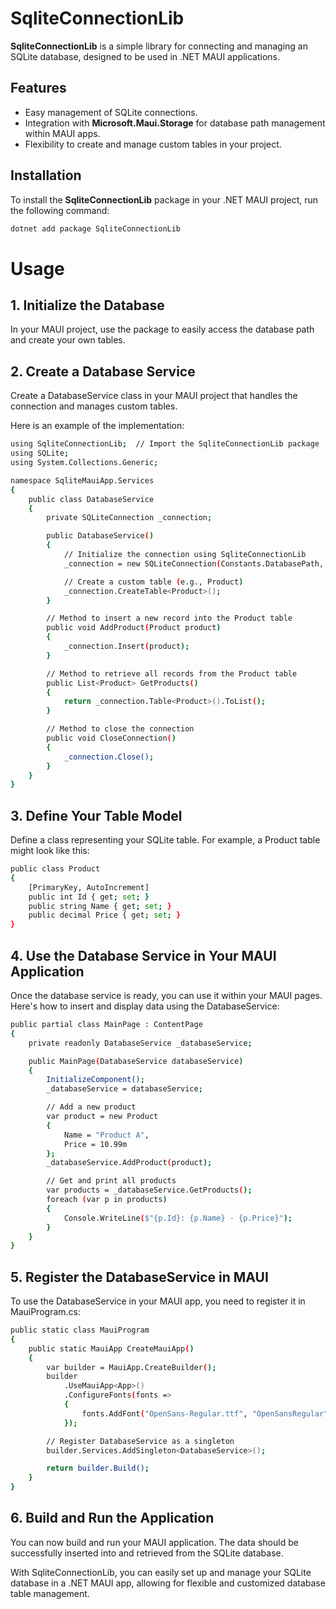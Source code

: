 # SqliteConnectionLib

**SqliteConnectionLib** is a simple library for connecting and managing an SQLite database, designed to be used in .NET MAUI applications.

## Features

- Easy management of SQLite connections.
- Integration with **Microsoft.Maui.Storage** for database path management within MAUI apps.
- Flexibility to create and manage custom tables in your project.

## Installation

To install the **SqliteConnectionLib** package in your .NET MAUI project, run the following command:

```bash
dotnet add package SqliteConnectionLib
```


# Usage
## 1. Initialize the Database
In your MAUI project, use the package to easily access the database path and create your own tables.

## 2. Create a Database Service
Create a DatabaseService class in your MAUI project that handles the connection and manages custom tables.

Here is an example of the implementation:

```bash
using SqliteConnectionLib;  // Import the SqliteConnectionLib package
using SQLite;
using System.Collections.Generic;

namespace SqliteMauiApp.Services
{
    public class DatabaseService
    {
        private SQLiteConnection _connection;

        public DatabaseService()
        {
            // Initialize the connection using SqliteConnectionLib
            _connection = new SQLiteConnection(Constants.DatabasePath, Constants.flags);

            // Create a custom table (e.g., Product)
            _connection.CreateTable<Product>();
        }

        // Method to insert a new record into the Product table
        public void AddProduct(Product product)
        {
            _connection.Insert(product);
        }

        // Method to retrieve all records from the Product table
        public List<Product> GetProducts()
        {
            return _connection.Table<Product>().ToList();
        }

        // Method to close the connection
        public void CloseConnection()
        {
            _connection.Close();
        }
    }
}
```

## 3. Define Your Table Model
Define a class representing your SQLite table. For example, a Product table might look like this:

```bash
public class Product
{
    [PrimaryKey, AutoIncrement]
    public int Id { get; set; }
    public string Name { get; set; }
    public decimal Price { get; set; }
}
```

## 4. Use the Database Service in Your MAUI Application
Once the database service is ready, you can use it within your MAUI pages. Here's how to insert and display data using the DatabaseService:
```bash
public partial class MainPage : ContentPage
{
    private readonly DatabaseService _databaseService;

    public MainPage(DatabaseService databaseService)
    {
        InitializeComponent();
        _databaseService = databaseService;

        // Add a new product
        var product = new Product
        {
            Name = "Product A",
            Price = 10.99m
        };
        _databaseService.AddProduct(product);

        // Get and print all products
        var products = _databaseService.GetProducts();
        foreach (var p in products)
        {
            Console.WriteLine($"{p.Id}: {p.Name} - {p.Price}");
        }
    }
}
```

## 5. Register the DatabaseService in MAUI
To use the DatabaseService in your MAUI app, you need to register it in MauiProgram.cs:

```bash
public static class MauiProgram
{
    public static MauiApp CreateMauiApp()
    {
        var builder = MauiApp.CreateBuilder();
        builder
            .UseMauiApp<App>()
            .ConfigureFonts(fonts =>
            {
                fonts.AddFont("OpenSans-Regular.ttf", "OpenSansRegular");
            });

        // Register DatabaseService as a singleton
        builder.Services.AddSingleton<DatabaseService>();

        return builder.Build();
    }
}
```

## 6. Build and Run the Application
You can now build and run your MAUI application. The data should be successfully inserted into and retrieved from the SQLite database.

With SqliteConnectionLib, you can easily set up and manage your SQLite database in a .NET MAUI app, allowing for flexible and customized database table management.
